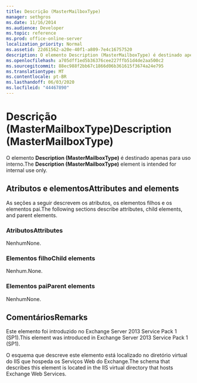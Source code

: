 ```yaml
---
title: Descrição (MasterMailboxType)
manager: sethgros
ms.date: 11/16/2014
ms.audience: Developer
ms.topic: reference
ms.prod: office-online-server
localization_priority: Normal
ms.assetid: 22d61562-a20e-40f1-a809-7e4c16757520
description: O elemento Description (MasterMailboxType) é destinado apenas para uso interno.
ms.openlocfilehash: a705dff1ed5b36376cee227ffb51d4de2aa500c2
ms.sourcegitcommit: 88ec988f2bb67c1866d06b361615f3674a24e795
ms.translationtype: MT
ms.contentlocale: pt-BR
ms.lasthandoff: 06/03/2020
ms.locfileid: "44467890"
---
```

# <a name="description-mastermailboxtype"></a><span data-ttu-id="ec90f-103">Descrição (MasterMailboxType)</span><span class="sxs-lookup"><span data-stu-id="ec90f-103">Description (MasterMailboxType)</span></span>

<span data-ttu-id="ec90f-104">O elemento **Description (MasterMailboxType)** é destinado apenas para uso interno.</span><span class="sxs-lookup"><span data-stu-id="ec90f-104">The **Description (MasterMailboxType)** element is intended for internal use only.</span></span> 

## <a name="attributes-and-elements"></a><span data-ttu-id="ec90f-105">Atributos e elementos</span><span class="sxs-lookup"><span data-stu-id="ec90f-105">Attributes and elements</span></span>

<span data-ttu-id="ec90f-106">As seções a seguir descrevem os atributos, os elementos filhos e os elementos pai.</span><span class="sxs-lookup"><span data-stu-id="ec90f-106">The following sections describe attributes, child elements, and parent elements.</span></span>
  
### <a name="attributes"></a><span data-ttu-id="ec90f-107">Atributos</span><span class="sxs-lookup"><span data-stu-id="ec90f-107">Attributes</span></span>

<span data-ttu-id="ec90f-108">Nenhum</span><span class="sxs-lookup"><span data-stu-id="ec90f-108">None.</span></span>
  
### <a name="child-elements"></a><span data-ttu-id="ec90f-109">Elementos filho</span><span class="sxs-lookup"><span data-stu-id="ec90f-109">Child elements</span></span>

<span data-ttu-id="ec90f-110">Nenhum.</span><span class="sxs-lookup"><span data-stu-id="ec90f-110">None.</span></span>
  
### <a name="parent-elements"></a><span data-ttu-id="ec90f-111">Elementos pai</span><span class="sxs-lookup"><span data-stu-id="ec90f-111">Parent elements</span></span>

<span data-ttu-id="ec90f-112">Nenhum</span><span class="sxs-lookup"><span data-stu-id="ec90f-112">None.</span></span>
  
## <a name="remarks"></a><span data-ttu-id="ec90f-113">Comentários</span><span class="sxs-lookup"><span data-stu-id="ec90f-113">Remarks</span></span>

<span data-ttu-id="ec90f-114">Este elemento foi introduzido no Exchange Server 2013 Service Pack 1 (SP1).</span><span class="sxs-lookup"><span data-stu-id="ec90f-114">This element was introduced in Exchange Server 2013 Service Pack 1 (SP1).</span></span>
  
<span data-ttu-id="ec90f-115">O esquema que descreve este elemento está localizado no diretório virtual do IIS que hospeda os Serviços Web do Exchange.</span><span class="sxs-lookup"><span data-stu-id="ec90f-115">The schema that describes this element is located in the IIS virtual directory that hosts Exchange Web Services.</span></span>
  

